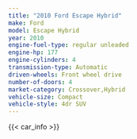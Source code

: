 ```yaml
---
title: "2010 Ford Escape Hybrid"
make: Ford
model: Escape Hybrid
year: 2010
engine-fuel-type: regular unleaded
engine-hp: 177
engine-cylinders: 4
transmission-type: Automatic
driven-wheels: Front wheel drive
number-of-doors: 4
market-category: Crossover,Hybrid
vehicle-size: Compact
vehicle-style: 4dr SUV
---
```


{{< car_info >}}
